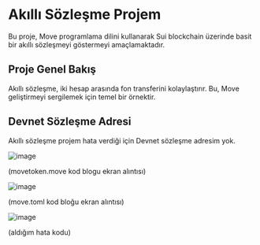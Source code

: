 # Akıllı Sözleşme Projem

Bu proje, Move programlama dilini kullanarak Sui blockchain üzerinde basit bir akıllı sözleşmeyi göstermeyi amaçlamaktadır.

## Proje Genel Bakış

Akıllı sözleşme, iki hesap arasında fon transferini kolaylaştırır. Bu, Move geliştirmeyi sergilemek için temel bir örnektir.

## Devnet Sözleşme Adresi

Akıllı sözleşme projem hata verdiği için Devnet sözleşme adresim yok. 
 
![image](https://github.com/aysemermer/MoveOnSui/assets/80275710/1e3ea8f1-0d90-4690-93bd-eded000bf850) 

(movetoken.move kod blogu ekran alıntısı)




![image](https://github.com/aysemermer/MoveOnSui/assets/80275710/dbc8ccd1-7946-4eb7-b08a-da5e945f5a87) 

(move.toml kod bloğu ekran alıntısı)




![image](https://github.com/aysemermer/MoveOnSui/assets/80275710/9c00147b-cef2-4206-ac50-d074e3cbd3f9) 

(aldığım hata kodu)


